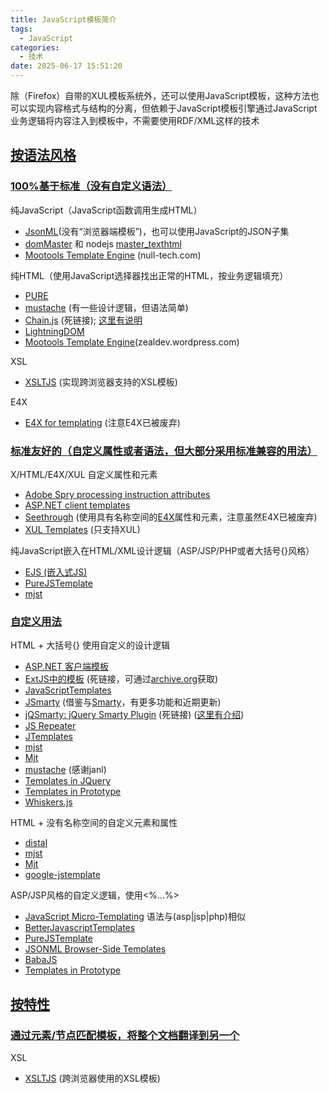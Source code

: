 ```yaml
---
title: JavaScript模板简介
tags:
  - JavaScript
categories:
  - 技术
date: 2025-06-17 15:51:20
---
```


除（Firefox）自带的XUL模板系统外，还可以使用JavaScript模板，这种方法也可以实现内容格式与结构的分离，但依赖于JavaScript模板引擎通过JavaScript业务逻辑将内容注入到模板中，不需要使用RDF/XML这样的技术

## [按语法风格](#1)

### [100%基于标准（没有自定义语法）](#1-1)

纯JavaScript（JavaScript函数调用生成HTML）

* [JsonML](http://jsonml.org/)(没有“浏览器端模板”)，也可以使用JavaScript的JSON子集
* [domMaster](http://vflash.ru/rr2jquery/?mdc) 和 nodejs [master\_texthtml](https://github.com/flash/master_texthtml)
* [Mootools Template Engine](http://mte.null-tech.com/) (null-tech.com)

纯HTML（使用JavaScript选择器找出正常的HTML，按业务逻辑填充）

* [PURE](http://beebole.com/pure/)
* [mustache](https://github.com/janl/mustache.js) (有一些设计逻辑，但语法简单)
* [Chain.js](https://wiki.github.com/raid-ox/chain.js) (死链接); [这里有说明](http://samuelmueller.com/2008/10/client-side-templates-using-asp-net-jquery-chain-js-and-taffydb)
* [LightningDOM](http://www.projectrecon.net/LightningDOM/Playground.html)
* [Mootools Template Engine](http://zealdev.wordpress.com/2008/02/22/mootools-template-engine-a-new-approach/)(zealdev.wordpress.com)

XSL

* [XSLTJS](http://johannburkard.de/software/xsltjs/) (实现跨浏览器支持的XSL模板)

E4X

* [E4X for templating](https://developer.mozilla.org/en/E4X_for_templating) (注意E4X已被废弃)

### [标准友好的（自定义属性或者语法，但大部分采用标准兼容的用法）](#1-2)

X/HTML/E4X/XUL 自定义属性和元素

* [Adobe Spry processing instruction attributes](http://labs.adobe.com/technologies/spry/samples/data_region/AttributeComboSample.html)
* [ASP.NET client templates](https://weblogs.asp.net/bleroy/archive/2008/09/02/using-client-templates-part-2-live-bindings.aspx)
* [Seethrough](https://github.com/bard/seethrough_js/wikis) (使用具有名称空间的[E4X](https://developer.mozilla.org/E4X)属性和元素，注意虽然E4X已被废弃)
* [XUL Templates](https://developer.mozilla.org/en-US/docs/en/XUL/Template_Guide) (只支持XUL)

纯JavaScript嵌入在HTML/XML设计逻辑（ASP/JSP/PHP或者大括号{}风格）

* [EJS (嵌入式JS)](http://embeddedjs.com/)
* [PureJSTemplate](http://www.javascriptr.com/2008/06/05/purejstemplate-a-pure-javascript-templating-engine-for-jquery/)
* [mjst](https://code.google.com/p/mjst/)

### [自定义用法](#1-3)

HTML + 大括号{} 使用自定义的设计逻辑

* [ASP.NET 客户端模板](https://weblogs.asp.net/bleroy/archive/2008/09/02/using-client-templates-part-2-live-bindings.aspx)
* [ExtJS中的模板](http://extjs.com/learn/Tutorial:Getting_Started_with_Templates) (死链接，可通过[archive.org](http://web.archive.org/web/20100602135658/http://www.extjs.com/learn/Tutorial:Getting_Started_with_Templates)获取)
* [JavaScriptTemplates](https://code.google.com/p/trimpath/wiki/JavaScriptTemplates)
* [JSmarty](https://code.google.com/p/jsmarty/) (借鉴与[Smarty](http://smarty.php.net/manual/en)，有更多功能和近期更新)
* [jQSmarty: jQuery Smarty Plugin](http://www.balupton.com/sandbox/jquery_smarty/) (死链接) ([这里有介绍](http://www.phpinsider.com/smarty-forum/viewtopic.php?p=47804))
* [JS Repeater](http://jsrepeater.devprog.com/)
* [JTemplates](http://jtemplates.tpython.com/)
* [mjst](https://code.google.com/p/mjst/)
* [Mjt](http://mjtemplate.org/)
* [mustache](https://github.com/janl/mustache.js) (感谢janl)
* [Templates in JQuery](http://plugins.jquery.com/project/jquerytemplate)
* [Templates in Prototype](http://www.prototypejs.org/api/template)
* [Whiskers.js](https://github.com/gsf/whiskers.js)

HTML + 没有名称空间的自定义元素和属性

* [distal](https://code.google.com/p/distal/)
* [mjst](https://code.google.com/p/mjst/)
* [Mjt](http://mjtemplate.org/)
* [google-jstemplate](https://code.google.com/p/google-jstemplate/wiki/HowToUseJsTemplate)

ASP/JSP风格的自定义逻辑，使用<%…%>

* [JavaScript Micro-Templating](http://ejohn.org/blog/javascript-micro-templating/) 语法与(asp|jsp|php)相似
* [BetterJavascriptTemplates](http://blog.markturansky.com/BetterJavascriptTemplates.html)
* [PureJSTemplate](http://www.javascriptr.com/2008/06/05/purejstemplate-a-pure-javascript-templating-engine-for-jquery/)
* [JSONML Browser-Side Templates](http://jsonml.org/BST/)
* [BabaJS](https://github.com/mrharel/babajs)
* [Templates in Prototype](http://www.prototypejs.org/api/template)

## [按特性](#2)

### [通过元素/节点匹配模板，将整个文档翻译到另一个](#2-1)

XSL

* [XSLTJS](http://johannburkard.de/software/xsltjs/) (跨浏览器使用的XSL模板)

